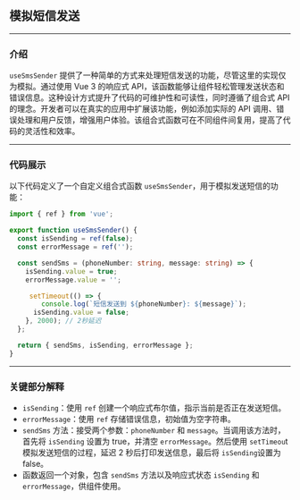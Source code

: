 ## 模拟短信发送

---

### 介绍
`useSmsSender` 提供了一种简单的方式来处理短信发送的功能，尽管这里的实现仅为模拟。通过使用 Vue 3 的响应式 API，该函数能够让组件轻松管理发送状态和错误信息。这种设计方式提升了代码的可维护性和可读性，同时遵循了组合式 API 的理念。开发者可以在真实的应用中扩展该功能，例如添加实际的 API 调用、错误处理和用户反馈，增强用户体验。该组合式函数可在不同组件间复用，提高了代码的灵活性和效率。

---

### 代码展示

以下代码定义了一个自定义组合式函数 `useSmsSender`，用于模拟发送短信的功能：

```ts
import { ref } from 'vue';

export function useSmsSender() {
  const isSending = ref(false);
  const errorMessage = ref('');

  const sendSms = (phoneNumber: string, message: string) => {
    isSending.value = true;
    errorMessage.value = '';

     setTimeout(() => {
        console.log(`短信发送到 ${phoneNumber}: ${message}`);
      isSending.value = false;
    }, 2000); // 2秒延迟
  };

  return { sendSms, isSending, errorMessage };
}
```
---

### 关键部分解释

- `isSending`：使用 `ref` 创建一个响应式布尔值，指示当前是否正在发送短信。
- `errorMessage`：使用 `ref` 存储错误信息，初始值为空字符串。
- `sendSms` 方法：接受两个参数：`phoneNumber` 和 `message`。当调用该方法时，首先将 `isSending` 设置为 true，并清空 `errorMessage`。然后使用 `setTimeou`t 模拟发送短信的过程，延迟 2 秒后打印发送信息，最后将 `isSending`设置为 false。
- 函数返回一个对象，包含 `sendSms` 方法以及响应式状态 `isSending` 和 `errorMessage`，供组件使用。